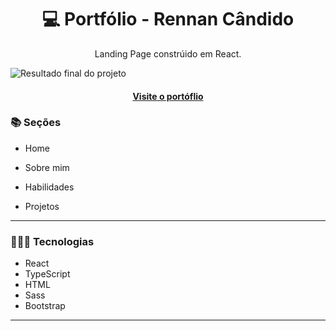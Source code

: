 <h1 align="center">
	💻 Portfólio - Rennan Cândido    
</h1>

<p align="center">
   	Landing Page constrúido em React.
</p>

![Resultado final do projeto](assets/images/portfolio.png)

<h4 align="center"><a href="https://dev-rennan.netlify.app/">Visite o portóflio</a></h4>

<h3> 📚 Seções</h3>

- Home

- Sobre mim
- Habilidades
- Projetos

---

<h3> 👨🏻‍💻  Tecnologias</h3>

- React
- TypeScript
- HTML
- Sass
- Bootstrap

---

